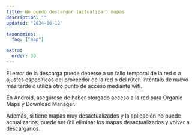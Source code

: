 ```yaml
---
title: No puedo descargar (actualizar) mapas
description: ""
updated: "2024-06-12"

taxonomies:
  faq: ["map"]

extra:
  order: 30
---
```


El error de la descarga puede deberse a un fallo temporal de la red o a ajustes específicos del proveedor de la red o del rúter. Inténtalo de nuevo más tarde o utiliza otro punto de acceso mediante wifi.

En Android, asegúrese de haber otorgado acceso a la red para Organic Maps y Download Manager.

Además, si tiene mapas muy desactualizados y la aplicación no puede actualizarlos, puede ser útil eliminar los mapas desactualizados y volver a descargarlos.
